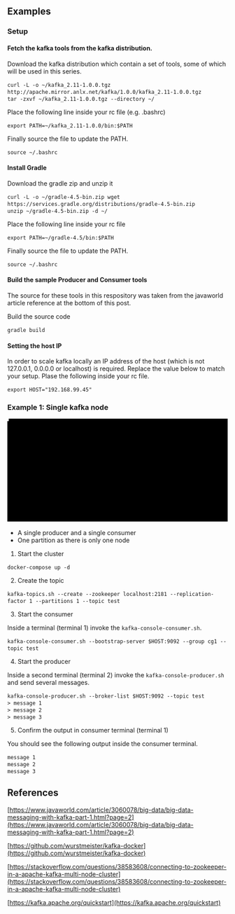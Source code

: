 ## Examples

### Setup

#### Fetch the kafka tools from the kafka distribution.

Download the kafka distribution which contain a set of tools, some of which will be used in this series.

```
curl -L -o ~/kafka_2.11-1.0.0.tgz http://apache.mirror.anlx.net/kafka/1.0.0/kafka_2.11-1.0.0.tgz
tar -zxvf ~/kafka_2.11-1.0.0.tgz --directory ~/
```

Place the following line inside your rc file (e.g. .bashrc)

```
export PATH=~/kafka_2.11-1.0.0/bin:$PATH
```

Finally source the file to update the PATH.

```
source ~/.bashrc
```

#### Install Gradle

Download the gradle zip and unzip it
```
curl -L -o ~/gradle-4.5-bin.zip wget https://services.gradle.org/distributions/gradle-4.5-bin.zip
unzip ~/gradle-4.5-bin.zip -d ~/
```

Place the following line inside your rc file

```
export PATH=~/gradle-4.5/bin:$PATH
```

Finally source the file to update the PATH.

```
source ~/.bashrc
```

#### Build the sample Producer and Consumer tools

The source for these tools in this respository was taken from the javaworld article reference at the bottom of this post.

Build the source code

```
gradle build
```

#### Setting the host IP

In order to scale kafka locally an IP address of the host (which is not 127.0.0.1, 0.0.0.0 or localhost) is required.  Replace the value below to match your setup.  Plase the following inside your rc file.

```
export HOST="192.168.99.45"
```


### Example 1: Single kafka node

![single-kafka-node.gif](single-kafka-node.gif)

- A single producer and a single consumer
- One partition as there is only one node

1. Start the cluster

```
docker-compose up -d
```

2. Create the topic

```
kafka-topics.sh --create --zookeeper localhost:2181 --replication-factor 1 --partitions 1 --topic test
```

3. Start the consumer

Inside a terminal (terminal 1) invoke the `kafka-console-consumer.sh`.  

```
kafka-console-consumer.sh --bootstrap-server $HOST:9092 --group cg1 --topic test
```

4. Start the producer

Inside a second terminal (terminal 2) invoke the `kafka-console-producer.sh` and send several messages.

```
kafka-console-producer.sh --broker-list $HOST:9092 --topic test
> message 1
> message 2
> message 3
```

5. Confirm the output in consumer terminal (terminal 1)

You should see the following output inside the consumer terminal.

```
message 1
message 2
message 3
```

## References

[https://www.javaworld.com/article/3060078/big-data/big-data-messaging-with-kafka-part-1.html?page=2](https://www.javaworld.com/article/3060078/big-data/big-data-messaging-with-kafka-part-1.html?page=2)

[https://github.com/wurstmeister/kafka-docker](https://github.com/wurstmeister/kafka-docker)

[https://stackoverflow.com/questions/38583608/connecting-to-zookeeper-in-a-apache-kafka-multi-node-cluster](https://stackoverflow.com/questions/38583608/connecting-to-zookeeper-in-a-apache-kafka-multi-node-cluster)

[https://kafka.apache.org/quickstart](https://kafka.apache.org/quickstart)
